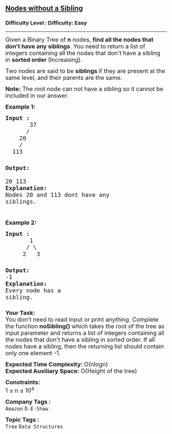 <h2><a href="https://www.geeksforgeeks.org/problems/print-all-nodes-that-dont-have-sibling/1?page=10&sortBy=submissions">Nodes without a Sibling</a></h2><h3>Difficulty Level : Difficulty: Easy</h3><hr><div class="problems_problem_content__Xm_eO"><p><span style="font-size: 18px;">Given a Binary Tree of <strong>n</strong> nodes, <strong>find all the nodes that don't have any siblings</strong>. You need to return a list of integers containing all the nodes that don't have a sibling in <strong>sorted order </strong>(Increasing).</span></p>
<p><span style="font-size: 18px;">Two nodes are said to be <strong>siblings </strong>if they are present at the same level, and their parents are the same.</span></p>
<p><span style="font-size: 18px;"><strong>Note:</strong> The root node can not have a sibling so it cannot be included in our answer.</span></p>
<p><span style="font-size: 18px;"><strong>Example 1:</strong></span></p>
<pre><span style="font-size: 18px;"><strong>Input :</strong>
       37
      /   
    20
    /     
  113 </span>

<span style="font-size: 18px;"><strong>Output: <br></strong></span><span style="font-size: 18px;">20 113
<strong>Explanation: <br></strong>Nodes 20 and 113 dont have any siblings.</span></pre>
<p><br><span style="font-size: 18px;"><strong>Example 2:</strong></span></p>
<pre><span style="font-size: 18px;"><strong>Input :</strong>
       1
      / \
     2   3 </span>

<span style="font-size: 18px;"><strong>Output:</strong> <br>-1
<strong>Explanation: <br></strong>Every node has a sibling.</span></pre>
<p><span style="font-size: 18px;"><strong>Your Task: &nbsp;</strong><br>You don't need to read input or print anything. Complete the function<strong> noSibling() </strong>which takes the root of the tree as input parameter and returns a list of integers containing all the nodes that don't have a sibling in sorted order. If all nodes have a sibling, then the returning list should contain only one element -1.</span></p>
<p><span style="font-size: 18px;"><strong>Expected Time Complexity: </strong>O(nlogn)<br><strong>Expected Auxiliary Space:</strong> O(Height of the tree)</span></p>
<p><span style="font-size: 18px;"><strong>Constraints:</strong><br>1 ≤ n ≤ 10<sup>4<br></sup></span></p></div><p><span style=font-size:18px><strong>Company Tags : </strong><br><code>Amazon</code>&nbsp;<code>D-E-Shaw</code>&nbsp;<br><p><span style=font-size:18px><strong>Topic Tags : </strong><br><code>Tree</code>&nbsp;<code>Data Structures</code>&nbsp;